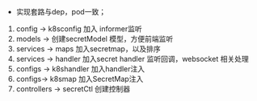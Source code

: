 
* 实现套路与dep，pod一致；

1. config -> k8sconfig 加入 informer监听
2. models -> 创建secretModel 模型，方便前端监听
3. services -> maps 加入secretmap，以及排序
4. services -> handler 加入secret handler 监听回调，websocket 相关处理
5. configs -> k8shandler 加入handler注入
6. configs-> k8smap 加入SecretMap注入
7. controllers -> secretCtl 创建控制器
